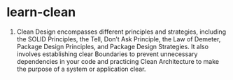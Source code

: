 # learn-clean
1. Clean Design encompasses different principles and strategies, including the SOLID Principles, the Tell, Don’t Ask Principle, the Law of Demeter, Package Design Principles, and Package Design Strategies. It also involves establishing clear Boundaries to prevent unnecessary dependencies in your code and practicing Clean Architecture to make the purpose of a system or application clear.
